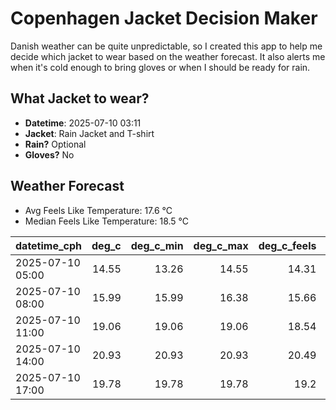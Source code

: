 
# Copenhagen Jacket Decision Maker

Danish weather can be quite unpredictable, so I created this app to help me decide which jacket to wear based on the weather forecast. 
It also alerts me when it's cold enough to bring gloves or when I should be ready for rain.

## What Jacket to wear?

- **Datetime**: 2025-07-10 03:11
- **Jacket**: Rain Jacket and T-shirt
- **Rain?** Optional
- **Gloves?** No

## Weather Forecast
- Avg Feels Like Temperature: 17.6 °C
- Median Feels Like Temperature: 18.5 °C

| datetime_cph     |   deg_c |   deg_c_min |   deg_c_max |   deg_c_feels | weather   | wind   | rain   |
|:-----------------|--------:|------------:|------------:|--------------:|:----------|:-------|:-------|
| 2025-07-10 05:00 |   14.55 |       13.26 |       14.55 |         14.31 | Clouds    | Low    | None   |
| 2025-07-10 08:00 |   15.99 |       15.99 |       16.38 |         15.66 | Clouds    | Low    | None   |
| 2025-07-10 11:00 |   19.06 |       19.06 |       19.06 |         18.54 | Clouds    | Low    | None   |
| 2025-07-10 14:00 |   20.93 |       20.93 |       20.93 |         20.49 | Rain      | Low    | Low    |
| 2025-07-10 17:00 |   19.78 |       19.78 |       19.78 |         19.2  | Clouds    | Low    | None   |
        